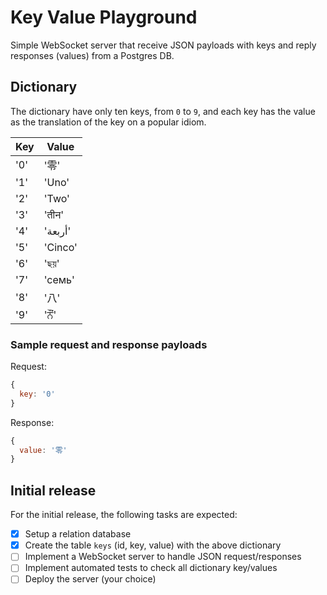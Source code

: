 # Key Value Playground

Simple WebSocket server that receive JSON payloads with keys and reply responses
(values) from a Postgres DB.

## Dictionary

The dictionary have only ten keys, from `0` to `9`, and each key has the value
as the translation of the key on a popular idiom.

| Key | Value |
|-----|---|
| '0' | '零' |
| '1' | 'Uno' |
| '2' | 'Two' |
| '3' | 'तीन' |
| '4' | 'أربعة' |
| '5' | 'Cinco' |
| '6' | 'ছয়' |
| '7' | 'семь' |
| '8' | '八' |
| '9' | 'ਨੌਂ' |

### Sample request and response payloads

Request:

```js
{
  key: '0'
}
```

Response:

```js
{
  value: '零'
}
```

## Initial release

For the initial release, the following tasks are expected:

* [x] Setup a relation database
* [x] Create the table `keys` (id, key, value) with the above dictionary
* [ ] Implement a WebSocket server to handle JSON request/responses
* [ ] Implement automated tests to check all dictionary key/values
* [ ] Deploy the server (your choice)
